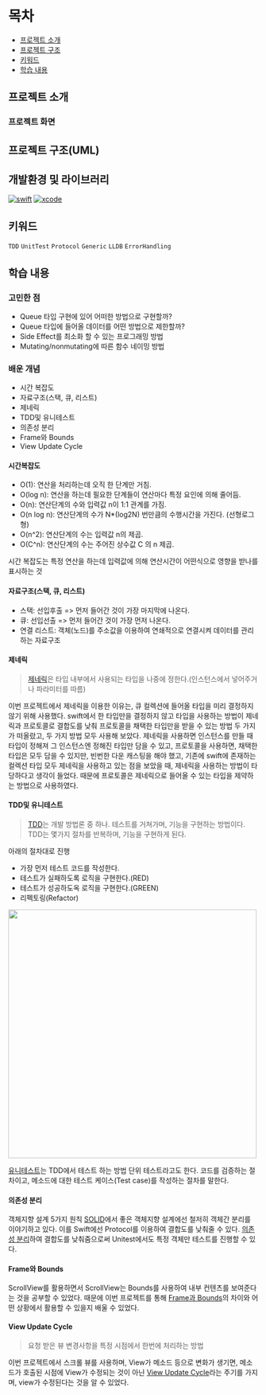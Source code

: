 # 목차

- [프로젝트 소개](#프로젝트-소개)
- [프로젝트 구조](#프로젝트-구조)
- [키워드](#키워드)
- [학습 내용](#학습-내용)


## 프로젝트 소개

### 프로젝트 화면

## 프로젝트 구조(UML)

## 개발환경 및 라이브러리

[![swift](https://img.shields.io/badge/swift-5.0-orange)]()
[![xcode](https://img.shields.io/badge/Xcode-13.0-blue)]()

## 키워드
`TDD` `UnitTest` `Protocol` `Generic` `LLDB` `ErrorHandling`

## 학습 내용


### 고민한 점
- Queue 타입 구현에 있어 어떠한 방법으로 구현할까?
- Queue 타입에 들어올 데이터를 어떤 방법으로 제한할까?
- Side Effect를 최소화 할 수 있는 프로그래밍 방법
- Mutating/nonmutating에 따른 함수 네이밍 방법

### 배운 개념
- 시간 복잡도
- 자료구조(스택, 큐, 리스트)
- 제네릭
- TDD및 유니테스트
- 의존성 분리
- Frame와 Bounds
- View Update Cycle


#### 시간복잡도
- O(1): 연산을 처리하는데 오직 한 단계만 거침.
- O(log n): 연산을 하는데 필요한 단계들이 연산마다 특정 요인에 의해 줄어듬.
- O(n): 연산단계의 수와 입력값 n이 1:1 관계를 가짐.
- O(n log n): 연산단계의 수가 N*(log2N) 번만큼의 수행시간을 가진다. (선형로그형)
- O(n^2): 연산단계의 수는 입력값 n의 제곱.
- O(C^n): 연산단계의 수는 주어진 상수값 C 의 n 제곱.

시간 복잡도는 특정 연산을 하는데 입력값에 의해 연산시간이 어떤식으로 영향을 받나를 표시하는 것

#### 자료구조(스택, 큐, 리스트)
- 스택: 선입후출 => 먼저 들어간 것이 가장 마지막에 나온다.
- 큐: 선입선출 => 먼저 들어간 것이 가장 먼저 나온다.
- 연결 리스트: 객체(노드)를 주소값을 이용하여 연쇄적으로 연결시켜 데이터를 관리하는 자료구조

#### 제네릭
> [제네릭](https://github.com/saafaaari/Today-I-Learned/blob/main/2022.03/2022.03.15%20%EC%A0%9C%EB%84%88%EB%A6%AD%2C%20TDD.md)은 타입 내부에서 사용되는 타입을 나중에 정한다.(인스턴스에서 넣어주거나 파라미터를 따름)

이번 프로젝트에서 제네릭을 이용한 이유는,
큐 컬렉션에 들어올 타입을 미리 결정하지 않기 위해 사용했다. swift에서 한 타입만을 결정하지 않고 타입을 사용하는 방법이 제네릭과 프로토콜로 결합도를 낮춰 프로토콜을 채택한 타입만을 받을 수 있는 방법 두 가지가 떠올랐고, 두 가지 방법 모두 사용해 보았다. 제네릭을 사용하면 인스턴스를 만들 때 타입이 정해져 그 인스턴스엔 정해진 타입만 담을 수 있고, 프로토콜을 사용하면, 채택한 타입은 모두 담을 수 있지만, 빈번한 다운 캐스팅을 해야 했고, 기존에 swift에 존재하는 컬렉션 타입 모두 제네릭을 사용하고 있는 점을 보았을 때, 제네릭을 사용하는 방법이 타당하다고 생각이 들었다. 때문에 프로토콜은 제네릭으로 들어올 수 있는 타입을 제약하는 방법으로 사용하였다.


#### TDD및 유니테스트
> [TDD](https://github.com/saafaaari/Today-I-Learned/blob/main/2022.03/2022.03.15%20%EC%A0%9C%EB%84%88%EB%A6%AD%2C%20TDD.md)는 개발 방법론 중 하나.
테스트를 거쳐가며, 기능을 구현하는 방법이다. TDD는 몇가지 절차를 반복하며, 기능을 구현하게 된다.

아래의 절차대로 진행
- 가장 먼저 테스트 코드를 작성한다.
- 테스트가 실패하도록 로직을 구현한다.(RED)
- 테스트가 성공하도옥 로직을 구현한다.(GREEN)
- 리펙토링(Refactor)

<img src="https://i.imgur.com/XQnePZF.png" width="500">


[유니테스트](https://github.com/saafaaari/Today-I-Learned/blob/main/2022.03/2022.03.17%20%EC%9C%A0%EB%8B%88%ED%85%8C%EC%8A%A4%ED%8A%B8%2C%20%EC%9D%98%EC%A1%B4%EC%84%B1%20%EC%A3%BC%EC%9E%85%EA%B3%BC%20%EB%B6%84%EB%A6%AC.md)는 TDD에서 테스트 하는 방법 단위 테스트라고도 한다.
코드를 검증하는 절차이고, 메소드에 대한 테스트 케이스(Test case)를 작성하는 절차를 말한다.


#### 의존성 분리
객체지향 설계 5가지 원칙 [SOLID](https://github.com/saafaaari/Today-I-Learned/blob/main/2022.03/2022.03.18%20%EC%86%94%EB%A6%AC%EB%93%9C.md)에서 좋은 객체지향 설계에선 철저히 객체간 분리를 이야기하고 있다. 이를 Swift에선 Protocol를 이용하여 결합도를 낮춰줄 수 있다. [의존성 분리](https://github.com/saafaaari/Today-I-Learned/blob/main/2022.03/2022.03.17%20%EC%9C%A0%EB%8B%88%ED%85%8C%EC%8A%A4%ED%8A%B8%2C%20%EC%9D%98%EC%A1%B4%EC%84%B1%20%EC%A3%BC%EC%9E%85%EA%B3%BC%20%EB%B6%84%EB%A6%AC.md)하여 결합도를 낮춰줌으로써 Unitest에서도 특정 객체만 테스트를 진행할 수 있다.

#### Frame와 Bounds
ScrollView를 활용하면서 ScrollView는 Bounds를 사용하여 내부 컨텐츠를 보여준다는 것을 공부할 수 있었다. 때문에 이번 프로젝트를 통해 [Frame과 Bounds](https://github.com/saafaaari/Today-I-Learned/blob/main/2022.04/2022.04.01%20Frame%EC%99%80%20Bounds.md)의 차이와 어떤 상황에서 활용할 수 있을지 배울 수 있었다.

#### View Update Cycle
> 요청 받은 뷰 변경사항을 특정 시점에서 한번에 처리하는 방법

이번 프로젝트에서 스크롤 뷰를 사용하며, View가 메소드 등으로 변화가 생기면, 메소드가 호출된 시점에 View가 수정되는 것이 아닌 [View Update Cycle](https://github.com/saafaaari/Today-I-Learned/blob/main/2022.03/2022.03.25%20View%20%EC%97%85%EB%8D%B0%EC%9D%B4%ED%8A%B8.md)라는 주기를 가지며, view가 수정된다는 것을 알 수 있었다.






